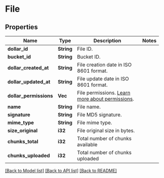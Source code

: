 # File

## Properties

Name | Type | Description | Notes
------------ | ------------- | ------------- | -------------
**dollar_id** | **String** | File ID. | 
**bucket_id** | **String** | Bucket ID. | 
**dollar_created_at** | **String** | File creation date in ISO 8601 format. | 
**dollar_updated_at** | **String** | File update date in ISO 8601 format. | 
**dollar_permissions** | **Vec<String>** | File permissions. [Learn more about permissions](https://appwrite.io/docs/permissions). | 
**name** | **String** | File name. | 
**signature** | **String** | File MD5 signature. | 
**mime_type** | **String** | File mime type. | 
**size_original** | **i32** | File original size in bytes. | 
**chunks_total** | **i32** | Total number of chunks available | 
**chunks_uploaded** | **i32** | Total number of chunks uploaded | 

[[Back to Model list]](../README.md#documentation-for-models) [[Back to API list]](../README.md#documentation-for-api-endpoints) [[Back to README]](../README.md)


